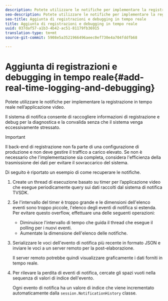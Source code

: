 ```yaml
---
description: Potete utilizzare le notifiche per implementare la registrazione in tempo reale nell’applicazione video.
seo-description: Potete utilizzare le notifiche per implementare la registrazione in tempo reale nell’applicazione video.
seo-title: Aggiunta di registrazioni e debugging in tempo reale
title: Aggiunta di registrazioni e debugging in tempo reale
uuid: 037daf57-a1b3-4b42-ac51-81179fb36915
translation-type: tm+mt
source-git-commit: 5908e5a3521966496aeec0ef730e4a704fddfb68

---
```



# Aggiunta di registrazioni e debugging in tempo reale{#add-real-time-logging-and-debugging}

Potete utilizzare le notifiche per implementare la registrazione in tempo reale nell’applicazione video.

Il sistema di notifica consente di raccogliere informazioni di registrazione e debug per la diagnostica e la convalida senza che il sistema venga eccessivamente stressato.

>[!IMPORTANT]
>
>Il back-end di registrazione non fa parte di una configurazione di produzione e non deve gestire il traffico a carico elevato. Se non è necessario che l&#39;implementazione sia completa, considera l&#39;efficienza della trasmissione dei dati per evitare il sovraccarico del sistema.

Di seguito è riportato un esempio di come recuperare le notifiche.

1. Create un thread di esecuzione basato su timer per l’applicazione video che esegue periodicamente query sui dati raccolti dal sistema di notifica TVSDK.

1. Se l&#39;intervallo del timer è troppo grande e le dimensioni dell&#39;elenco eventi sono troppo piccole, l&#39;elenco degli eventi di notifica si estenda. Per evitare questo overflow, effettuare una delle seguenti operazioni:

   * Diminuisce l&#39;intervallo di tempo che guida il thread che esegue il polling per i nuovi eventi.
   * Aumentate la dimensione dell&#39;elenco delle notifiche.

1. Serializzare le voci dell&#39;evento di notifica più recente in formato JSON e inviare le voci a un server remoto per la post-elaborazione.

   Il server remoto potrebbe quindi visualizzare graficamente i dati forniti in tempo reale.
1. Per rilevare la perdita di eventi di notifica, cercate gli spazi vuoti nella sequenza di valori di indice dell&#39;evento.

   Ogni evento di notifica ha un valore di indice che viene incrementato automaticamente dalla `session.NotificationHistory` classe.
